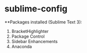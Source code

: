 # sublime-config

**Packages installed (Sublime Text 3):

1. BracketHighlighter
2. Package Control
3. Sidebar Enhancements
4. Anaconda
